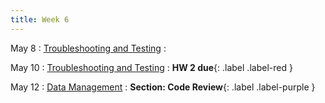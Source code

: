 ```yaml
---
title: Week 6 
---
```


May 8
: [Troubleshooting and Testing](#)
  : 


May 10
: [Troubleshooting and Testing](#)
  : **HW 2 due**{: .label .label-red }

May 12
: [Data Management](#)
  : **Section: Code Review**{: .label .label-purple }